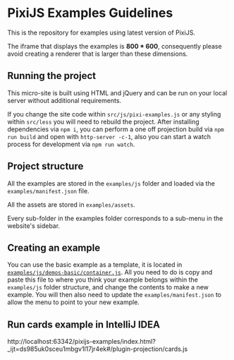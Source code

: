 # PixiJS Examples Guidelines

This is the repository for examples using latest version of PixiJS.

The iframe that displays the examples is **800 * 600**, consequently please avoid creating a renderer that is larger than these dimensions.

## Running the project

This micro-site is built using HTML and jQuery and can be run on your local server without additional requirements.

If you change the site code within `src/js/pixi-examples.js` or any styling within `src/less` you will need to rebuild the project.
After installing dependencies via `npm i`, you can perform a one off projection build via `npm run build` and open with `http-server -c-1`, also you can start a watch process for development via `npm run watch`.

## Project structure

All the examples are stored in the `examples/js` folder and loaded via the ` examples/manifest.json` file.

All the assets are stored in `examples/assets`.

Every sub-folder in the examples folder corresponds to a sub-menu in the website's sidebar.

## Creating an example

You can use the basic example as a template, it is located in [```examples/js/demos-basic/container.js```](examples/js/demos-basic/container.js).
All you need to do is copy and paste this file to where you think your example belongs within the `examples/js` folder structure, and change the contents to make a new example. You will then also need to update the `examples/manifest.json` to allow the menu to point to your new example.

## Run cards example in IntelliJ IDEA

http://localhost:63342/pixijs-examples/index.html?_ijt=ds985uk0sceu1mbgv1l17jr4ek#/plugin-projection/cards.js
